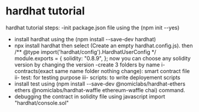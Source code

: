 # hardhat tutorial
 hardhat tutorial
 steps:
 -init package.json file using the (npm init --yes)
 - install hardhat using the (npm install --save-dev hardhat)
 - npx install hardhat then select (Create an empty hardhat.config.js).
 then 
      /** @type import('hardhat/config').HardhatUserConfig */
      module.exports = {
      solidity: "0.8.9",
      };
    now you can choose any solidity version by changing the version 
-create 3 folders by name
i- contracts(exact same name folder nothing change): smart contract file
ii- test: for testing purpose
iii- scripts: to write deployement scripts
 - install test using (npm install --save-dev @nomiclabs/hardhat-ethers ethers @nomiclabs/hardhat-waffle ethereum-waffle chai) command.
 - debugging the contract in solidity file using javascript 
  import "hardhat/console.sol"
